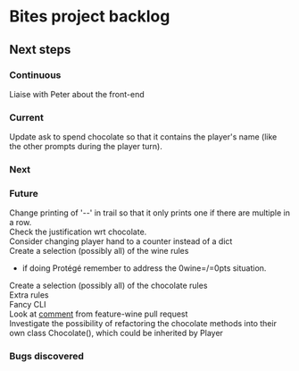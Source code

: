 # Bites project backlog

## Next steps
### Continuous
Liaise with Peter about the front-end

### Current
Update ask to spend chocolate so that it contains the player's name (like the other prompts during the player turn).

### Next

### Future
Change printing of '--' in trail so that it only prints one if there are multiple in a row.\
Check the justification wrt chocolate.\
Consider changing player hand to a counter instead of a dict\
Create a selection (possibly all) of the wine rules
- if doing Protégé remember to address the 0wine=/=0pts situation.

Create a selection (possibly all) of the chocolate rules\
Extra rules\
Fancy CLI\
Look at 
[comment](https://github.com/john-baxter/Bites-game/pull/27#discussion_r520486699) 
from feature-wine pull request\
Investigate the possibility of refactoring the chocolate methods into their own class Chocolate(), which could be inherited by Player

### Bugs discovered
